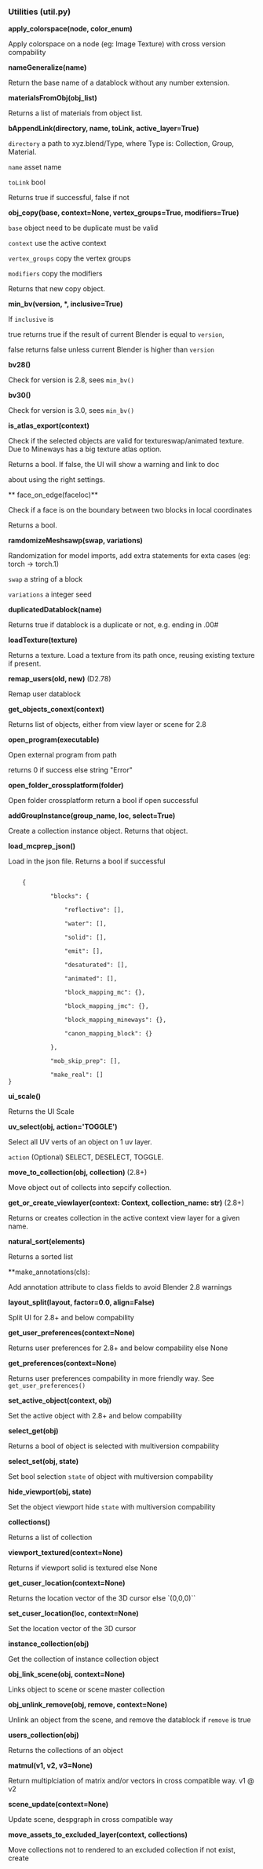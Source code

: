### Utilities (util.py)

**apply_colorspace(node, color_enum)**

Apply colorspace on a node (eg: Image Texture) with cross version compability

**nameGeneralize(name)**

Return the base name of a datablock without any number extension.

**materialsFromObj(obj_list)**

Returns a list of materials from object list.

**bAppendLink(directory, name, toLink, active_layer=True)**

`directory` a path to xyz.blend/Type, where Type is: Collection, Group, Material.

`name` asset name

`toLink` bool

Returns true if successful, false if not

**obj_copy(base, context=None, vertex_groups=True, modifiers=True)**

`base` object need to be duplicate must be valid

`context` use the active context

`vertex_groups` copy the vertex groups

`modifiers` copy the modifiers

Returns that new copy object.

**min_bv(version, \*, inclusive=True)**

 

 If `inclusive` is 

 true returns true if the result of current Blender is equal to `version`,

 false returns false unless current Blender is higher than `version`

 

**bv28()**

 Check for version is 2.8, sees `min_bv()`

**bv30()**

 Check for version is 3.0, sees `min_bv()`

 

**is_atlas_export(context)**

Check if the selected objects are valid for textureswap/animated texture. Due to Mineways has a big texture atlas option.

Returns a bool. If false, the UI will show a warning and link to doc

  about using the right settings.

** face_on_edge(faceloc)**

  Check if a face is on the boundary between two blocks in local coordinates

  Returns a bool.

**ramdomizeMeshsawp(swap, variations)**

Randomization for model imports, add extra statements for exta cases (eg: torch -> torch.1)

`swap` a string of a block

`variations` a integer seed

	

**duplicatedDatablock(name)**

Returns true if datablock is a duplicate or not, e.g. ending in .00#

	

**loadTexture(texture)**

Returns a texture. Load a texture from its path once, reusing existing texture if present.

  

**remap_users(old, new)** (D2.78)



Remap user datablock 

**get_objects_conext(context)**

	

Returns list of objects, either from view layer or scene for 2.8

	

**open_program(executable)**

Open external program from path 

returns 0 if success else string "Error"

	

**open_folder_crossplatform(folder)**

Open folder crossplatform return a bool if open successful

  

**addGroupInstance(group_name, loc, select=True)**

Create a collection instance object. Returns that object.

**load_mcprep_json()**

Load in the json file. Returns a bool if successful

```

    {

			"blocks": {

				"reflective": [],

				"water": [],

				"solid": [],

				"emit": [],

				"desaturated": [],

				"animated": [],

				"block_mapping_mc": {},

				"block_mapping_jmc": {},

				"block_mapping_mineways": {},

				"canon_mapping_block": {}

			},

			"mob_skip_prep": [],

			"make_real": []
}

```

**ui_scale()**

  Returns the UI Scale

**uv_select(obj, action='TOGGLE')**

Select all UV verts of an object on 1 uv layer.

`action` (Optional) SELECT, DESELECT, TOGGLE.

**move_to_collection(obj, collection)** (2.8+)

Move object out of collects into sepcify collection.

**get_or_create_viewlayer(context: Context, collection_name: str)** (2.8+)

Returns or creates collection in the active context view layer for a given name.

	

**natural_sort(elements)**

Returns a sorted list 

**make_annotations(cls):

Add annotation attribute to class fields to avoid Blender 2.8 warnings

**layout_split(layout, factor=0.0, align=False)**

	
Split UI for 2.8+ and below compability

	

**get_user_preferences(context=None)**

	

Returns user preferences for 2.8+ and below compability else None

	

**get_preferences(context=None)**

	

Returns user preferences compability in more friendly way. See `get_user_preferences()`

	

**set_active_object(context, obj)**

	

Set the active object with 2.8+ and below compability

	

**select_get(obj)**

	

Returns a bool of object is selected with multiversion compability

	

**select_set(obj, state)**

Set bool selection `state` of object with multiversion compability

	

**hide_viewport(obj, state)**

Set the object viewport hide `state` with multiversion compability

	

**collections()**

	

Returns a list of collection 

	

**viewport_textured(context=None)**

	

Returns if viewport solid is textured else None 

	

**get_cuser_location(context=None)**

Returns the location vector of the 3D cursor else `(0,0,0)``

	

**set_cuser_location(loc, context=None)**

	

Set the location vector of the 3D cursor

	

**instance_collection(obj)**

	

Get the collection of instance collection object

	

**obj_link_scene(obj, context=None)**

	

Links object to scene or scene master collection

	

**obj_unlink_remove(obj, remove, context=None)**

	

Unlink an object from the scene, and remove the datablock if `remove` is true 

	

**users_collection(obj)**

	
Returns the collections of an object

	

**matmul(v1, v2, v3=None)**

Return multiplciation of matrix and/or vectors in cross compatible way. v1 @ v2 

	

**scene_update(context=None)**

	

Update scene, despgraph in cross compatible way

	

**move_assets_to_excluded_layer(context, collections)**

Move collections not to rendered to an excluded collection if not exist, create

	
